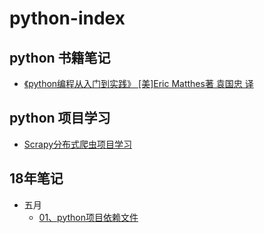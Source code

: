 # python-index  

## python 书籍笔记
- [《python编程从入门到实践》 [美]Eric Matthes著       袁国忠 译](./book/01、python编程从入门到实践/)

## python 项目学习
- [Scrapy分布式爬虫项目学习](./book/01、python编程从入门到实践/)

## 18年笔记
- 五月
    - [01、python项目依赖文件](./18年/05月/01、python项目依赖文件)